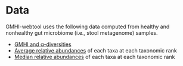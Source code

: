 # Data

GMHI-webtool uses the following data computed from healthy and nonhealthy gut microbiome (i.e., stool metagenome) samples.

* [GMHI and α-diversities](https://github.com/danielchang2002/GMHI/tree/main/supplementary/data/indicies.csv) 
* [Average relative abundances](https://github.com/danielchang2002/GMHI/tree/main/supplementary/data/averages.csv) of each taxa at each taxonomic rank
* [Median relative abundances](https://github.com/danielchang2002/GMHI/tree/main/supplementary/data/medians.csv) of each taxa at each taxonomic rank
